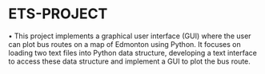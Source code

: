 # ETS-PROJECT
•	This project implements a graphical user interface (GUI) where the user can plot bus routes on a map of Edmonton using Python. It focuses on loading two text files into Python data structure, developing a text interface to access these data structure and implement a GUI to plot the bus route.

